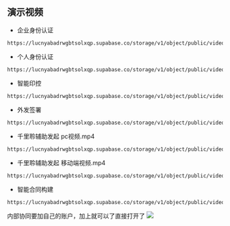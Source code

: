 ## 演示视频

- 企业身份认证
```
https://lucnyabadrwgbtsolxqp.supabase.co/storage/v1/object/public/videos/qysfrz.mp4
```

- 个人身份认证
```
https://lucnyabadrwgbtsolxqp.supabase.co/storage/v1/object/public/videos/grsfrz.mp4
```

- 智能印控
```
https://lucnyabadrwgbtsolxqp.supabase.co/storage/v1/object/public/videos/znyk.mp4
```

- 外发签署
```
https://lucnyabadrwgbtsolxqp.supabase.co/storage/v1/object/public/videos/wfqs.mp4
```

- 千里聆辅助发起 pc视频.mp4
```
https://lucnyabadrwgbtsolxqp.supabase.co/storage/v1/object/public/videos/qianlilingpc.mp4
```

- 千里聆辅助发起 移动端视频.mp4
```
https://lucnyabadrwgbtsolxqp.supabase.co/storage/v1/object/public/videos/qianlilingmobile.mp4
```

- 智能合同构建
```
https://lucnyabadrwgbtsolxqp.supabase.co/storage/v1/object/public/videos/qianlilingpc.mp4
```



内部协同要加自己的账户，加上就可以了直接打开了
![](https://raw.githubusercontent.com/Lercel/PicGo/main/img/20240110104020.png)
